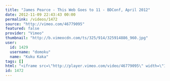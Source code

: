 ```yaml
---
title: "James Pearce - This Web Goes to 11 - BDConf, April 2012"
date: 2012-11-09 22:43:43 00:00
permalink: /videos/1472
source: "http://vimeo.com/46779095"
featured: false
provider: "Vimeo"
thumbnail: "http://b.vimeocdn.com/ts/325/914/325914886_960.jpg"
user:
  id: 1429
  username: "domoku"
  name: "Kuku Kaka"
tags: []
html: "<iframe src=\"http://player.vimeo.com/video/46779095\" width=\"1280\" height=\"720\" frameborder=\"0\" webkitAllowFullScreen mozallowfullscreen allowFullScreen></iframe>"
id: 1472
---
```


